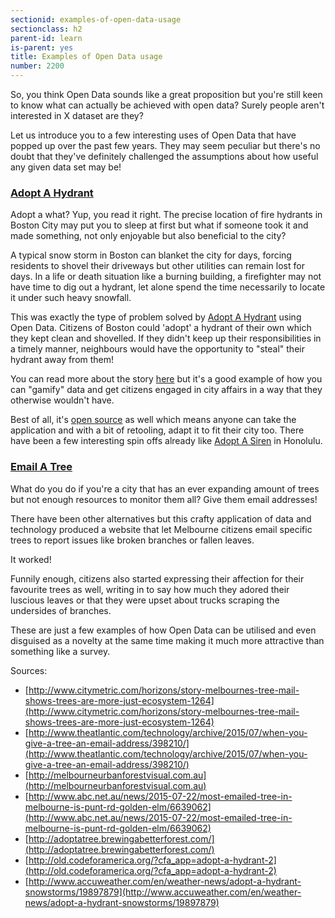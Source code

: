 ```yaml
---
sectionid: examples-of-open-data-usage
sectionclass: h2
parent-id: learn
is-parent: yes
title: Examples of Open Data usage
number: 2200
---
```


So, you think Open Data sounds like a great proposition but you're still keen to know what can actually be achieved with open data? Surely people aren't interested in X dataset are they?

Let us introduce you to a few interesting uses of Open Data that have popped up over the past few years. They may seem peculiar but there's no doubt that they've definitely challenged the assumptions about how useful any given data set may be!

### [Adopt A Hydrant](http://www.adoptahydrant.org/)

Adopt a what? Yup, you read it right. The precise location of fire hydrants in Boston City may put you to sleep at first but what if someone took it and made something, not only enjoyable but also beneficial to the city?

A typical snow storm in Boston can blanket the city for days, forcing residents to shovel their driveways but other utilities can remain lost for days. In a life or death situation like a burning building, a firefighter may not have time to dig out a hydrant, let alone spend the time necessarily to locate it under such heavy snowfall.

This was exactly the type of problem solved by [Adopt A Hydrant](http://www.adoptahydrant.org/) using Open Data. Citizens of Boston could 'adopt' a hydrant of their own which they kept clean and shovelled. If they didn't keep up their responsibilities in a timely manner, neighbours would have the opportunity to "steal" their hydrant away from them!

You can read more about the story [here](http://www.accuweather.com/en/weather-news/adopt-a-hydrant-snowstorms/19897879) but it's a good example of how you can "gamify" data and get citizens engaged in city affairs in a way that they otherwise wouldn't have.

Best of all, it's [open source](https://github.com/codeforamerica/adopt-a-hydrant) as well which means anyone can take the application and with a bit of retooling, adapt it to fit their city too. There have been a few interesting spin offs already like [Adopt A Siren](http://sirens.honolulu.gov/) in Honolulu.

### [Email A Tree](http://www.theatlantic.com/technology/archive/2015/07/when-you-give-a-tree-an-email-address/398210/)

What do you do if you're a city that has an ever expanding amount of trees but not enough resources to monitor them all? Give them email addresses!

There have been other alternatives but this crafty application of data and technology produced a website that let Melbourne citizens email specific trees to report issues like broken branches or fallen leaves.

It worked!

Funnily enough, citizens also started expressing their affection for their favourite trees as well, writing in to say how much they adored their luscious leaves or that they were upset about trucks scraping the undersides of branches.

These are just a few examples of how Open Data can be utilised and even disguised as a novelty at the same time making it much more attractive than something like a survey.

Sources:

  - [http://www.citymetric.com/horizons/story-melbournes-tree-mail-shows-trees-are-more-just-ecosystem-1264](http://www.citymetric.com/horizons/story-melbournes-tree-mail-shows-trees-are-more-just-ecosystem-1264)
  - [http://www.theatlantic.com/technology/archive/2015/07/when-you-give-a-tree-an-email-address/398210/](http://www.theatlantic.com/technology/archive/2015/07/when-you-give-a-tree-an-email-address/398210/)
  - [http://melbourneurbanforestvisual.com.au](http://melbourneurbanforestvisual.com.au)
  - [http://www.abc.net.au/news/2015-07-22/most-emailed-tree-in-melbourne-is-punt-rd-golden-elm/6639062](http://www.abc.net.au/news/2015-07-22/most-emailed-tree-in-melbourne-is-punt-rd-golden-elm/6639062)
  - [http://adoptatree.brewingabetterforest.com/](http://adoptatree.brewingabetterforest.com/)
  - [http://old.codeforamerica.org/?cfa_app=adopt-a-hydrant-2](http://old.codeforamerica.org/?cfa_app=adopt-a-hydrant-2)
  - [http://www.accuweather.com/en/weather-news/adopt-a-hydrant-snowstorms/19897879](http://www.accuweather.com/en/weather-news/adopt-a-hydrant-snowstorms/19897879)
